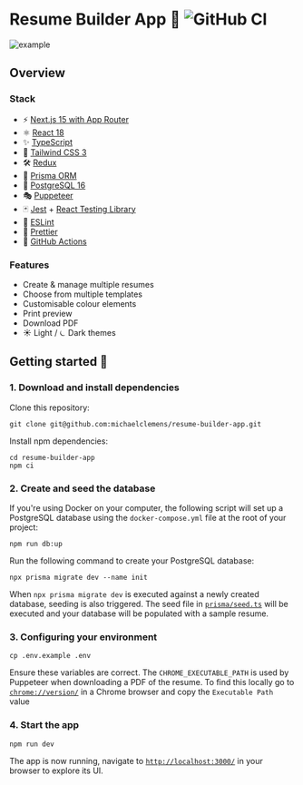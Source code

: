 # Resume Builder App 📝 ![GitHub CI](https://github.com/michaelclemens/resume-builder-app/actions/workflows/ci.yml/badge.svg)

![example](https://github.com/user-attachments/assets/214dd70d-c5a3-4564-9277-7f35562a4095)

## Overview

### Stack

- ⚡️ [Next.js 15 with App Router](https://nextjs.org/docs)
- ⚛️ [React 18](https://18.react.dev/)
- ✨ [TypeScript](https://www.typescriptlang.org/docs/)
- 💨 [Tailwind CSS 3](https://tailwindcss.com/docs)
- 🛠 [Redux](https://redux.js.org/)
- 🌈 [Prisma ORM](https://www.prisma.io/docs/orm)
- 🐘 [PostgreSQL 16](https://www.postgresql.org/docs/16/index.html)
- 🎭 [Puppeteer](https://pptr.dev/)
- 🃏 [Jest](https://jestjs.io/docs) + [React Testing Library](https://testing-library.com/docs/react-testing-library/intro/)
- 📏 [ESLint](https://eslint.org/docs)
- 💖 [Prettier](https://prettier.io/docs/en/)
- 👷 [GitHub Actions](https://docs.github.com/en/actions)

### Features

- Create & manage multiple resumes
- Choose from multiple templates
- Customisable colour elements
- Print preview
- Download PDF
- ☀️ Light / ⏾ Dark themes

## Getting started 🚀

### 1. Download and install dependencies

Clone this repository:

```
git clone git@github.com:michaelclemens/resume-builder-app.git
```

Install npm dependencies:

```
cd resume-builder-app
npm ci
```

### 2. Create and seed the database

If you're using Docker on your computer, the following script will set up a PostgreSQL database using the `docker-compose.yml` file at the root of
your project:

```
npm run db:up
```

Run the following command to create your PostgreSQL database:

```
npx prisma migrate dev --name init
```

When `npx prisma migrate dev` is executed against a newly created database, seeding is also triggered. The seed file in
[`prisma/seed.ts`](./prisma/seed.ts) will be executed and your database will be populated with a sample resume.

### 3. Configuring your environment

```
cp .env.example .env
```

Ensure these variables are correct. The `CHROME_EXECUTABLE_PATH` is used by Puppeteer when downloading a PDF of the resume. To find this locally go to
[`chrome://version/`](chrome://version/) in a Chrome browser and copy the `Executable Path` value

### 4. Start the app

```
npm run dev
```

The app is now running, navigate to [`http://localhost:3000/`](http://localhost:3000/) in your browser to explore its UI.
